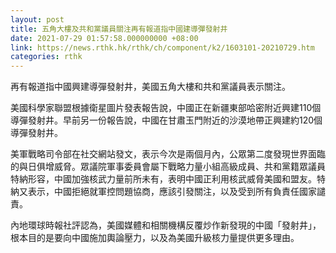 ```yaml
---
layout: post
title: 五角大樓及共和黨議員關注再有報道指中國建導彈發射井
date: 2021-07-29 01:57:58.000000000 +08:00
link: https://news.rthk.hk/rthk/ch/component/k2/1603101-20210729.htm
categories: rthk
---
```


再有報道指中國興建導彈發射井，美國五角大樓和共和黨議員表示關注。

美國科學家聯盟根據衛星圖片發表報告說，中國正在新疆東部哈密附近興建110個導彈發射井。早前另一份報告說，中國在甘肅玉門附近的沙漠地帶正興建約120個導彈發射井。

美軍戰略司令部在社交網站發文，表示今次是兩個月內，公眾第二度發現世界面臨的與日俱增威脅。眾議院軍事委員會屬下戰略力量小組高級成員、共和黨籍眾議員特納形容，中國加強核武力量前所未有，表明中國正利用核武威脅美國和盟友。特納又表示，中國拒絕就軍控問題協商，應該引發關注，以及受到所有負責任國家譴責。

內地環球時報社評認為，美國媒體和相關機構反覆炒作新發現的中國「發射井」，根本目的是要向中國施加輿論壓力，以及為美國升級核力量提供更多理由。
